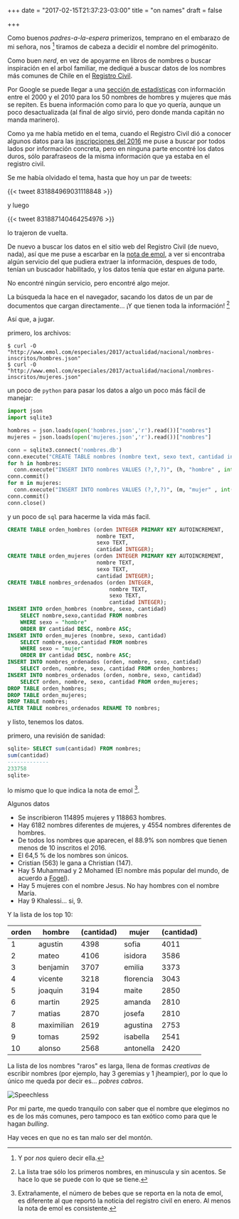+++
date = "2017-02-15T21:37:23-03:00"
title = "on names"
draft = false

+++

Como buenos _padres-a-la-espera_ primerizos, temprano en el embarazo de mi señora, nos [^1] tiramos de cabeza a decidir el nombre del primogénito.

Como buen _nerd_, en vez de apoyarme en libros de nombres o buscar inspiración en el arbol familiar, me dediqué a buscar datos de los nombres más comunes de Chile en el [Registro Civil](https://www.srcei.cl/).

Por Google se puede llegar a una [sección de estadísticas](http://www.registrocivil.cl/Servicios/Estadisticas/Archivos/NombresComunes/Nombres_Annos.htm) con información entre el 2000 y el 2010 para los 50 nombres de hombres y mujeres que más se repiten.
Es buena información como para lo que yo quería, aunque un poco desactualizada (al final de algo sirvió, pero donde manda capitán no manda marinero). 

Como ya me había metido en el tema, cuando el Registro Civil dió a conocer algunos datos para las [inscripciones del 2016](https://registrocivilwp.srcei.cl/noticias/sofia-y-agustin-fueron-los-nombres-mas-registrados-y-hubo-menos-inscripciones-de-nacimientos/) me puse a buscar por todos lados por información concreta, pero en ninguna parte encontré los datos duros, sólo parafraseos de la misma información que ya estaba en el registro civil.

Se me había olvidado el tema, hasta que hoy un par de tweets:

{{< tweet 831884969031118848 >}}

y luego

{{< tweet 831887140464254976 >}}

lo trajeron de vuelta.

De nuevo a buscar los datos en el sitio web del Registro Civil (de nuevo, nada), así que me puse a escarbar en la [nota de emol](http://www.emol.com/noticias/Nacional/2017/02/15/844980/Que-tan-popular-es-tu-nombre-Conoce-cuantas-veces-fue-registrado-el-ano-pasado.html), a ver si encontraba algún servicio del que pudiera extraer la información, despues de todo, tenían un buscador habilitado, y los datos tenía que estar en alguna parte.

No encontré ningún servicio, pero encontré algo mejor.

La búsqueda la hace en el navegador, sacando los datos de un par de documentos que cargan directamente... ¡Y que tienen toda la información! [^2]

Así que, a jugar.

primero, los archivos:

```
$ curl -O "http://www.emol.com/especiales/2017/actualidad/nacional/nombres-inscritos/hombres.json"
$ curl -O "http://www.emol.com/especiales/2017/actualidad/nacional/nombres-inscritos/mujeres.json"
```

un poco de `python` para pasar los datos a algo un poco más fácil de manejar:

``` python
import json
import sqlite3

hombres = json.loads(open('hombres.json','r').read())["nombres"]
mujeres = json.loads(open('mujeres.json','r').read())["nombres"]

conn = sqlite3.connect('nombres.db')
conn.execute("CREATE TABLE nombres (nombre text, sexo text, cantidad int)")
for h in hombres:
  conn.execute("INSERT INTO nombres VALUES (?,?,?)", (h, "hombre" , int(hombres[h]['n'])))
conn.commit()
for m in mujeres:
  conn.execute("INSERT INTO nombres VALUES (?,?,?)", (m, "mujer" , int(mujeres[m]['n'])))
conn.commit()
conn.close()
```

y un poco de `sql` para hacerme la vida más facil.

``` sql
CREATE TABLE orden_hombres (orden INTEGER PRIMARY KEY AUTOINCREMENT,
                            nombre TEXT, 
                            sexo TEXT, 
                            cantidad INTEGER);
CREATE TABLE orden_mujeres (orden INTEGER PRIMARY KEY AUTOINCREMENT, 
                            nombre TEXT, 
                            sexo TEXT, 
                            cantidad INTEGER);
CREATE TABLE nombres_ordenados (orden INTEGER, 
                                nombre TEXT, 
                                sexo TEXT, 
                                cantidad INTEGER);
INSERT INTO orden_hombres (nombre, sexo, cantidad) 
    SELECT nombre,sexo,cantidad FROM nombres 
    WHERE sexo = "hombre" 
    ORDER BY cantidad DESC, nombre ASC;
INSERT INTO orden_mujeres (nombre, sexo, cantidad) 
    SELECT nombre,sexo,cantidad FROM nombres 
    WHERE sexo = "mujer" 
    ORDER BY cantidad DESC, nombre ASC;
INSERT INTO nombres_ordenados (orden, nombre, sexo, cantidad) 
    SELECT orden, nombre, sexo, cantidad FROM orden_hombres;
INSERT INTO nombres_ordenados (orden, nombre, sexo, cantidad) 
    SELECT orden, nombre, sexo, cantidad FROM orden_mujeres;
DROP TABLE orden_hombres;
DROP TABLE orden_mujeres;
DROP TABLE nombres;
ALTER TABLE nombres_ordenados RENAME TO nombres;
```

y listo, tenemos los datos.

primero, una revisión de sanidad:
``` sql
sqlite> SELECT sum(cantidad) FROM nombres;
sum(cantidad)
-------------
233758
sqlite>
```
lo mismo que lo que indica la nota de emol [^3].

Algunos datos

* Se inscribieron 114895 mujeres y 118863 hombres.
* Hay 6182 nombres diferentes de mujeres, y 4554 nombres diferentes de hombres.
* De todos los nombres que aparecen, el 88.9% son nombres que tienen menos de 10 inscritos el 2016. 
* El 64,5 % de los nombres son únicos.
* Cristian (563) le gana a Christian (147).
* Hay 5 Muhammad y 2 Mohamed  (El nombre más popular del mundo, de acuerdo a [Fogel](http://www.imdb.com/title/tt0829482/)).
* Hay 5 mujeres con el nombre Jesus. No hay hombres con el nombre María.
* Hay 9 Khalessi... si, 9.

Y la lista de los top 10:

 orden | hombre     | (cantidad) | mujer     | (cantidad)
-------|------------|------------|-----------|--------
 1     | agustin    | 4398       | sofia     | 4011
 2     | mateo      | 4106       | isidora   | 3586
 3     | benjamin   | 3707       | emilia    | 3373
 4     | vicente    | 3218       | florencia | 3043
 5     | joaquin    | 3194       | maite     | 2850
 6     | martin     | 2925       | amanda    | 2810
 7     | matias     | 2870       | josefa    | 2810
 8     | maximilian | 2619       | agustina  | 2753
 9     | tomas      | 2592       | isabella  | 2541
 10    | alonso     | 2568       | antonella | 2420



La lista de los nombres "raros" es larga, llena de formas _creativas_ de escribir nombres (por ejemplo, hay 3 geremias y 1 jheampier), por lo que lo único me queda por decir es... _pobres cabros_.

![Speechless](//www.andreslopez.cl/blog/gifs/speechless.firefly.gif)

Por mi parte, me quedo tranquilo con saber que el nombre que elegimos no es de los más comunes, pero tampoco es tan exótico como para que le hagan _bulling_.

Hay veces en que no es tan malo ser del montón.


[^1]: Y por _nos_ quiero decir ella.
[^2]: La lista trae sólo los primeros nombres, en minuscula y sin acentos. Se hace lo que se puede con lo que se tiene.
[^3]: Extrañamente, el número de bebes que se reporta en la nota de emol, es diferente al que reportó la noticia del registro civil en enero. Al menos la nota de emol es consistente.
